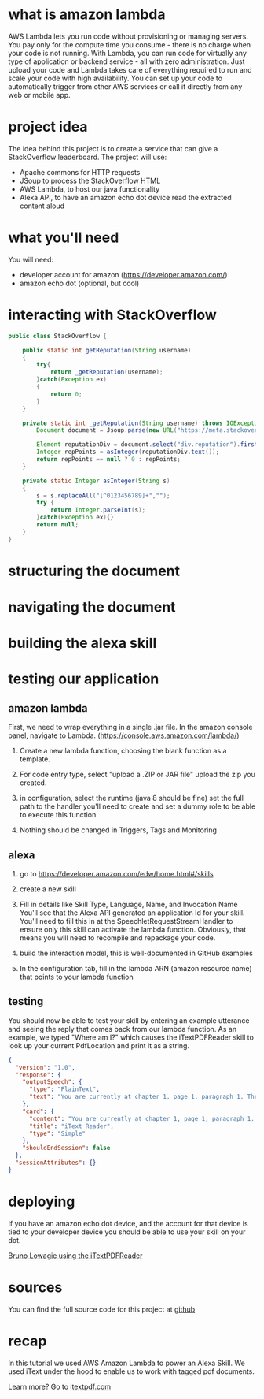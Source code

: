 # what is amazon lambda

AWS Lambda lets you run code without provisioning or managing servers. 
You pay only for the compute time you consume - there is no charge when your code is not running. 
With Lambda, you can run code for virtually any type of application or backend service - all with zero administration. 
Just upload your code and Lambda takes care of everything required to run and scale your code with high availability. 
You can set up your code to automatically trigger from other AWS services or call it directly from any web or mobile app.

# project idea

The idea behind this project is to create a service that can give a StackOverflow leaderboard.
The project will use:
 - Apache commons for HTTP requests
 - JSoup to process the StackOverflow HTML
 - AWS Lambda, to host our java functionality
 - Alexa API, to have an amazon echo dot device read the extracted content aloud

# what you'll need

You will need:
 - developer account for amazon (https://developer.amazon.com/)
 - amazon echo dot (optional, but cool)
 
# interacting with StackOverflow

````java
public class StackOverflow {

    public static int getReputation(String username)
    {
        try{
            return _getReputation(username);
        }catch(Exception ex)
        {
            return 0;
        }
    }

    private static int _getReputation(String username) throws IOException {
        Document document = Jsoup.parse(new URL("https://meta.stackoverflow.com/users/" + username),5000);

        Element reputationDiv = document.select("div.reputation").first();
        Integer repPoints = asInteger(reputationDiv.text());
        return repPoints == null ? 0 : repPoints;
    }

    private static Integer asInteger(String s)
    {
        s = s.replaceAll("[^0123456789]+","");
        try {
            return Integer.parseInt(s);
        }catch(Exception ex){}
        return null;
    }
}
````

# structuring the document


# navigating the document


# building the alexa skill


# testing our application

## amazon lambda

First, we need to wrap everything in a single .jar file.
In the amazon console panel, navigate to Lambda. (https://console.aws.amazon.com/lambda/)
1. Create a new lambda function, choosing the blank function as a template.

2. For code entry type, select "upload a .ZIP or JAR file"
   upload the zip you created.

3. in configuration, select the runtime (java 8 should be fine)
   set the full path to the handler
   you'll need to create and set a dummy role to be able to execute this function
   
4. Nothing should be changed in Triggers, Tags and Monitoring

## alexa

1. go to https://developer.amazon.com/edw/home.html#/skills

2. create a new skill

3. Fill in details like Skill Type, Language, Name, and Invocation Name
   You'll see that the Alexa API generated an application Id for your skill.
   You'll need to fill this in at the SpeechletRequestStreamHandler to ensure only this skill can activate the lambda function.
   Obviously, that means you will need to recompile and repackage your code.
   
4. build the interaction model, this is well-documented in GitHub examples

5. In the configuration tab, fill in the lambda ARN (amazon resource name) that points to your lambda function   

## testing

You should now be able to test your skill by entering an example utterance and seeing the reply that comes back from our lambda function.
As an example, we typed "Where am I?" which causes the iTextPDFReader skill to look up your current PdfLocation and print it as a string.

```json
{
  "version": "1.0",
  "response": {
    "outputSpeech": {
      "type": "PlainText",
      "text": "You are currently at chapter 1, page 1, paragraph 1. There are 9 pages in this chapter. There are 3 chapters in this book."
    },
    "card": {
      "content": "You are currently at chapter 1, page 1, paragraph 1. There are 9 pages in this chapter. There are 3 chapters in this book.",
      "title": "iText Reader",
      "type": "Simple"
    },
    "shouldEndSession": false
  },
  "sessionAttributes": {}
}
```

# deploying

If you have an amazon echo dot device, and the account for that device is tied to your developer device you should be able to use your skill on your dot.

[Bruno Lowagie using the iTextPDFReader](https://www.youtube.com/watch?v=cBJyd18MxaQ&t=129s)

# sources

You can find the full source code for this project at [github](https://git.itextsupport.com/users/joris.schellekens/repos/itextpdfreader/browse)

# recap

In this tutorial we used AWS Amazon Lambda to power an Alexa Skill.
We used iText under the hood to enable us to work with tagged pdf documents.

Learn more? Go to [itextpdf.com](http://itextpdf.com)